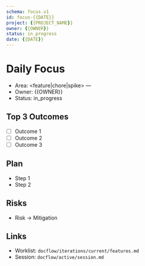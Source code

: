 ```yaml
---
schema: focus.v1
id: focus-{{DATE}}
project: {{PROJECT_NAME}}
owner: {{OWNER}}
status: in_progress
date: {{DATE}}
---
```


# Daily Focus

- Area: <feature|chore|spike> — <short focus>
- Owner: {{OWNER}}
- Status: in_progress

## Top 3 Outcomes
- [ ] Outcome 1
- [ ] Outcome 2
- [ ] Outcome 3

## Plan
- Step 1
- Step 2

## Risks
- Risk → Mitigation

## Links
- Worklist: `docflow/iterations/current/features.md`
- Session: `docflow/active/session.md`
